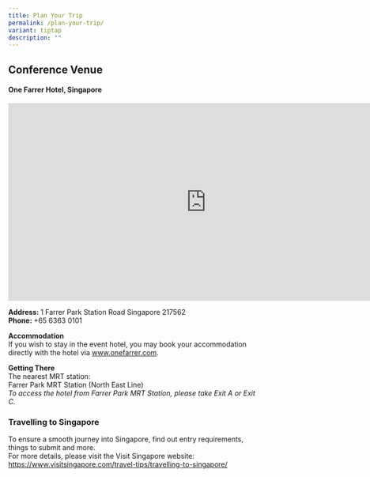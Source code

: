 ```yaml
---
title: Plan Your Trip
permalink: /plan-your-trip/
variant: tiptap
description: ""
---
```

<h2><strong>Conference Venue</strong></h2>
<h4>One Farrer Hotel, Singapore</h4>
<div class="iframe-wrapper">
<iframe style="border:0;" height="400" width="800" allowfullscreen="true" frameborder="0" src="https://www.google.com/maps/embed?pb=!1m18!1m12!1m3!1d3988.771462447102!2d103.85179827660612!3d1.3125456986750113!2m3!1f0!2f0!3f0!3m2!1i1024!2i768!4f13.1!3m3!1m2!1s0x31da19c677cf7f6f%3A0xc21ef0b48ffd7759!2sOne%20Farrer%20Hotel!5e0!3m2!1sen!2ssg!4v1722127970505!5m2!1sen!2ssg"></iframe>
</div>
<p><strong>Address: </strong>1 Farrer Park Station Road Singapore 217562
<br><strong>Phone: </strong>+65 6363 0101</p>
<p><strong>Accommodation</strong>
<br>If you wish to stay in the event hotel, you may book your accommodation
directly with the hotel via <a href="http://www.onefarrer.com" rel="noopener noreferrer nofollow" target="_blank">www.onefarrer.com</a>.</p>
<p><strong>Getting There</strong>
<br>The nearest MRT station:
<br>Farrer Park MRT Station (North East Line)
<br><em>To access the hotel from Farrer Park MRT Station, please take Exit A or Exit C.</em>
</p>
<h3><strong>Travelling to Singapore</strong></h3>
<p>To ensure a smooth journey into Singapore, find out entry requirements,
things to submit and more.
<br>For more details, please visit the Visit Singapore website: <a href="https://www.visitsingapore.com/travel-tips/travelling-to-singapore/" rel="noopener noreferrer nofollow" target="_blank">https://www.visitsingapore.com/travel-tips/travelling-to-singapore/</a>
</p>
<p></p>
